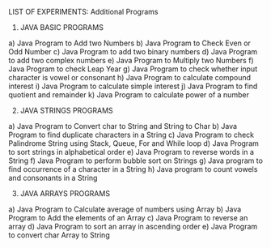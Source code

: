 LIST OF EXPERIMENTS:
Additional Programs

1.	JAVA BASIC PROGRAMS

a)	Java Program to Add two Numbers
b)	Java Program to Check Even or Odd Number
c)	Java Program to add two binary numbers
d)	Java Program to add two complex numbers
e)	Java Program to Multiply two Numbers
f)	Java Program to check Leap Year
g)	Java Program to check whether input character is vowel or consonant
h)	Java Program to calculate compound interest
i)	Java Program to calculate simple interest
j)	Java Program to find quotient and remainder
k)	Java Program to calculate power of a number

2.	JAVA STRINGS PROGRAMS

a)	Java Program to Convert char to String and String to Char
b)	Java Program to find duplicate characters in a String
c)	Java Program to check Palindrome String using Stack, Queue, For and While loop
d)	Java Program to sort strings in alphabetical order
e)	Java Program to reverse words in a String
f)	Java Program to perform bubble sort on Strings
g)	Java program to find occurrence of a character in a String
h)	Java program to count vowels and consonants in a String

3. JAVA ARRAYS PROGRAMS

a)	Java Program to Calculate average of numbers using Array
b)	Java Program to Add the elements of an Array
c)	Java Program to reverse an array
d)	Java Program to sort an array in ascending order
e)	Java Program to convert char Array to String
